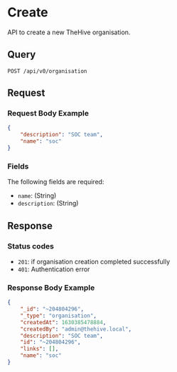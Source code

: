 # Create

API to create a new TheHive organisation.

## Query

```plain
POST /api/v0/organisation
```

## Request

### Request Body Example

```json
{
    "description": "SOC team",
    "name": "soc"
}
```

### Fields

The following fields are required:

- `name`: (String)
- `description`: (String)

## Response

### Status codes

- `201`: if organisation creation completed successfully
- `401`: Authentication error

### Response Body Example

```json
{
    "_id": "~204804296",
    "_type": "organisation",
    "createdAt": 1630385478884,
    "createdBy": "admin@thehive.local",
    "description": "SOC team",
    "id": "~204804296",
    "links": [],
    "name": "soc"
}
```
